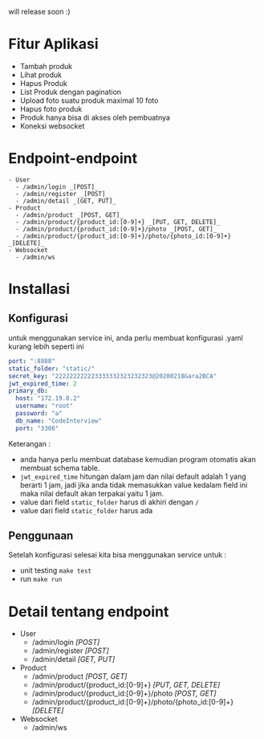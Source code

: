 will release soon :)

# Fitur Aplikasi 
- Tambah produk
- Lihat produk
- Hapus Produk
- List Produk dengan pagination
- Upload foto suatu produk maximal 10 foto
- Hapus foto produk
- Produk hanya bisa di akses oleh pembuatnya
- Koneksi websocket


# Endpoint-endpoint
```textmate
- User
  - /admin/login _[POST]_
  - /admin/register _[POST]_
  - /admin/detail _[GET, PUT]_
- Product
  - /admin/product _[POST, GET]_
  - /admin/product/{product_id:[0-9]+} _[PUT, GET, DELETE]_
  - /admin/product/{product_id:[0-9]+}/photo _[POST, GET]_
  - /admin/product/{product_id:[0-9]+}/photo/{photo_id:[0-9]+} _[DELETE]_
- Websocket
  - /admin/ws
```
# Installasi
## Konfigurasi
untuk menggunakan service ini, anda perlu membuat konfigurasi .yaml kurang lebih seperti ini
```yaml
port: ":8888"
static_folder: "static/"
secret_key: "222222222223333332323232323@20200218Gara2BCA"
jwt_expired_time: 2
primary_db:
  host: "172.19.0.2"
  username: "root"
  password: "a"
  db_name: "CodeInterview"
  port: "3306"
```
Keterangan :
- anda hanya perlu membuat database kemudian program otomatis akan membuat schema table.
- `jwt_expired_time` hitungan dalam jam dan nilai default adalah 1 yang berarti 1 jam, jadi jika anda tidak memasukkan value 
kedalam field ini maka nilai default akan terpakai yaitu 1 jam.
- value dari field `static_folder` harus di akhiri dengan `/`
- value dari field `static_folder` harus ada

## Penggunaan
Setelah konfigurasi selesai kita bisa menggunakan service untuk :
- unit testing
  `make test`
- run
  `make run`

# Detail tentang endpoint
- User
  - /admin/login _[POST]_
  - /admin/register _[POST]_
  - /admin/detail _[GET, PUT]_
- Product
  - /admin/product _[POST, GET]_
  - /admin/product/{product_id:[0-9]+} _[PUT, GET, DELETE]_
  - /admin/product/{product_id:[0-9]+}/photo _[POST, GET]_
  - /admin/product/{product_id:[0-9]+}/photo/{photo_id:[0-9]+} _[DELETE]_
- Websocket
  - /admin/ws
